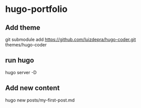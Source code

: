 # hugo-portfolio

## Add theme
git submodule add https://github.com/luizdepra/hugo-coder.git themes/hugo-coder

## run hugo 
hugo server -D

## Add new content 
hugo new posts/my-first-post.md
